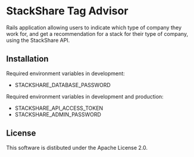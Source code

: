 # StackShare Tag Advisor

Rails application allowing users to indicate which type of company they work for, and get a recommendation for a stack for their type of company, using the StackShare API.

## Installation

Required environment variables in development:

 - STACKSHARE_DATABASE_PASSWORD

Required environment variables in development and production:

 - STACKSHARE_API_ACCESS_TOKEN
 - STACKSHARE_ADMIN_PASSWORD

## License

This software is distibuted under the Apache License 2.0.
